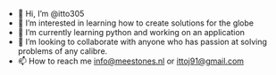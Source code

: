 - 👋 Hi, I’m @itto305
- 👀 I’m interested in learning how to create solutions for the globe
- 🌱 I’m currently learning python and working on an application
- 💞️ I’m looking to collaborate with anyone who has passion at solving problems of any calibre.
- 📫 How to reach me info@meestones.nl or ittoj91@gmail.com

<!---
itto305/itto305 is a ✨ special ✨ repository because its `README.md` (this file) appears on your GitHub profile.
You can click the Preview link to take a look at your changes.
--->
